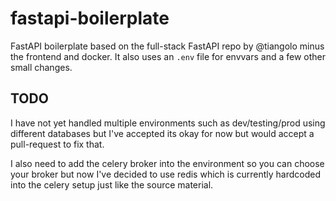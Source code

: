 # fastapi-boilerplate

FastAPI boilerplate based on the full-stack FastAPI repo by @tiangolo minus the frontend and docker. It also uses an `.env` file for envvars and a few other small changes.

## TODO

I have not yet handled multiple environments such as dev/testing/prod using different databases but I've accepted its okay for now but would accept a pull-request to fix that.

I also need to add the celery broker into the environment so you can choose your broker but now I've decided to use redis which is currently hardcoded into the celery setup just like the source material.
